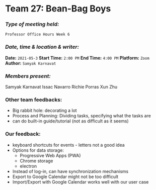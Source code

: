 # **Team 27: Bean-Bag Boys**
### *Type of meeting held:*
```
Professor Office Hours Week 6
```
### *Date, time & location & writer:*
**Date:** `2021-05-3`
**Start Time:** `2:00 PM`
**End Time:** `4:00 PM`
**Platform:** `Zoom`
**Author:** `Samyak Karnavat`
​
### *Members present:*
Samyak Karnavat
Issac Navarro
Richie Porras
Xun Zhu
​
### Other team feedbacks:
- Big rabbit hole: decorating a lot
- Process and Planning: Dividing tasks, specifying what the tasks are
- can do built-in guide/tutorial (not as difficult as it seems)

### Our feedback:
- keyboard shortcuts for events - letters not a good idea
- Options for data storage:
  - Progressive Web Apps (PWA)
  - Chrome storage
  - electron
- Instead of log-in, can have synchronization mechanisms
- Export to Google Calendar might not be too difficult
- Import/Export with Google Calendar works well with our user case
